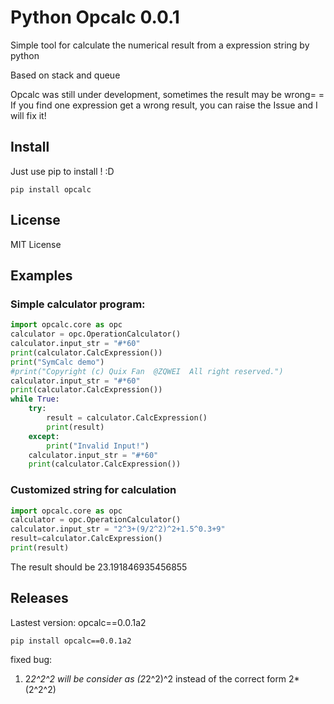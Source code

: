 # Python Opcalc 0.0.1

Simple tool for calculate the numerical result from a expression string by python

Based on stack and queue

Opcalc was still under development, sometimes the result may be wrong= =
If you find one expression get a wrong result, you can raise the Issue and I will fix it!

## Install

Just use pip to install ! :D
```
pip install opcalc
```

## License

MIT License

## Examples

### Simple calculator program:

```python
import opcalc.core as opc
calculator = opc.OperationCalculator()
calculator.input_str = "#*60"
print(calculator.CalcExpression())
print("SymCalc demo")
#print("Copyright (c) Quix Fan  @ZQWEI  All right reserved.")
calculator.input_str = "#*60"
print(calculator.CalcExpression())
while True:
    try:
        result = calculator.CalcExpression()
        print(result)
    except:
        print("Invalid Input!")
    calculator.input_str = "#*60"
    print(calculator.CalcExpression())
```

### Customized string for calculation
```python
import opcalc.core as opc
calculator = opc.OperationCalculator()
calculator.input_str = "2^3+(9/2^2)^2+1.5^0.3+9"
result=calculator.CalcExpression()
print(result)
```

The result should be 23.191846935456855

## Releases
Lastest version: opcalc==0.0.1a2
```
pip install opcalc==0.0.1a2
```
fixed bug: 
1. 2*2^2^2 will be consider as (2*2^2)^2 instead of the correct form 2*(2^2^2)
